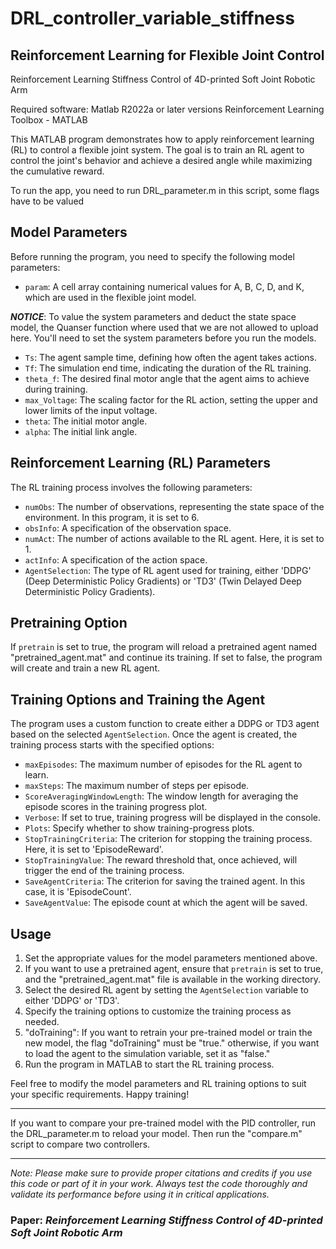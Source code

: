 # DRL_controller_variable_stiffness
## Reinforcement Learning for Flexible Joint Control
Reinforcement Learning Stiffness Control of 4D-printed Soft Joint Robotic Arm


Required software: 
Matlab R2022a or later versions
Reinforcement Learning Toolbox - MATLAB



This MATLAB program demonstrates how to apply reinforcement learning (RL) to control a flexible joint system. The goal is to train an RL agent to control the joint's behavior and achieve a desired angle while maximizing the cumulative reward.

To run the app, you need to run DRL_parameter.m
in this script, some flags have to be valued 

## Model Parameters

Before running the program, you need to specify the following model parameters:

- `param`: A cell array containing numerical values for A, B, C, D, and K, which are used in the flexible joint model.

***NOTICE***: To value the system parameters and deduct the state space model, the Quanser function where used that we are not allowed to upload here.
You'll need to set the system parameters before you run the models.

- `Ts`: The agent sample time, defining how often the agent takes actions.
- `Tf`: The simulation end time, indicating the duration of the RL training.
- `theta_f`: The desired final motor angle that the agent aims to achieve during training.
- `max_Voltage`: The scaling factor for the RL action, setting the upper and lower limits of the input voltage.
- `theta`: The initial motor angle.
- `alpha`: The initial link angle.

## Reinforcement Learning (RL) Parameters

The RL training process involves the following parameters:

- `numObs`: The number of observations, representing the state space of the environment. In this program, it is set to 6.
- `obsInfo`: A specification of the observation space.
- `numAct`: The number of actions available to the RL agent. Here, it is set to 1.
- `actInfo`: A specification of the action space.
- `AgentSelection`: The type of RL agent used for training, either 'DDPG' (Deep Deterministic Policy Gradients) or 'TD3' (Twin Delayed Deep Deterministic Policy Gradients).

## Pretraining Option

If `pretrain` is set to true, the program will reload a pretrained agent named "pretrained_agent.mat" and continue its training. If set to false, the program will create and train a new RL agent.

## Training Options and Training the Agent

The program uses a custom function to create either a DDPG or TD3 agent based on the selected `AgentSelection`. Once the agent is created, the training process starts with the specified options:

- `maxEpisodes`: The maximum number of episodes for the RL agent to learn.
- `maxSteps`: The maximum number of steps per episode.
- `ScoreAveragingWindowLength`: The window length for averaging the episode scores in the training progress plot.
- `Verbose`: If set to true, training progress will be displayed in the console.
- `Plots`: Specify whether to show training-progress plots.
- `StopTrainingCriteria`: The criterion for stopping the training process. Here, it is set to 'EpisodeReward'.
- `StopTrainingValue`: The reward threshold that, once achieved, will trigger the end of the training process.
- `SaveAgentCriteria`: The criterion for saving the trained agent. In this case, it is 'EpisodeCount'.
- `SaveAgentValue`: The episode count at which the agent will be saved.

## Usage

1. Set the appropriate values for the model parameters mentioned above.
2. If you want to use a pretrained agent, ensure that `pretrain` is set to true, and the "pretrained_agent.mat" file is available in the working directory.
3. Select the desired RL agent by setting the `AgentSelection` variable to either 'DDPG' or 'TD3'.
4. Specify the training options to customize the training process as needed.
5. "doTraining": If you want to retrain your pre-trained model or train the new model, the flag "doTraining" must be "true."
    otherwise, if you want to load the agent to the simulation variable, set it as "false."
6. Run the program in MATLAB to start the RL training process.

Feel free to modify the model parameters and RL training options to suit your specific requirements. Happy training!

---

If you want to compare your pre-trained model with the PID controller, run the DRL_parameter.m to reload your model.
Then run the "compare.m" script to compare two controllers.

---
*Note: Please make sure to provide proper citations and credits if you use this code or part of it in your work. Always test the code thoroughly and validate its performance before using it in critical applications.*


### Paper: ***Reinforcement Learning Stiffness Control of 4D-printed Soft Joint Robotic Arm***
